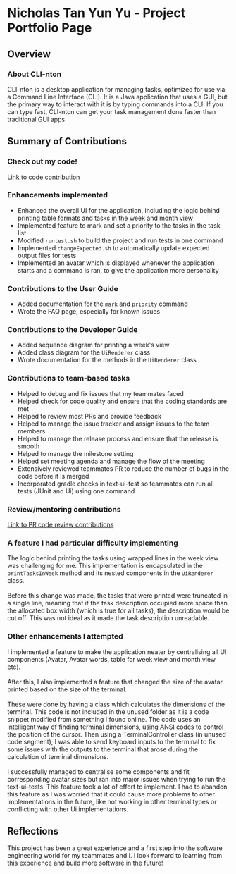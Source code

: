# Nicholas Tan Yun Yu - Project Portfolio Page

## Overview
### About CLI-nton
CLI-nton is a desktop application for managing tasks, optimized for use via a Command Line Interface (CLI). It is a Java application that uses a GUI, but the primary way to interact with it is by typing commands into a CLI. If you can type fast, CLI-nton can get your task management done faster than traditional GUI apps.

## Summary of Contributions
### Check out my code!
[Link to code contribution](https://nus-cs2113-ay2324s2.github.io/tp-dashboard/?search=nicholastanyy&breakdown=true&sort=groupTitle%20dsc&sortWithin=title&since=2024-02-23&timeframe=commit&mergegroup=&groupSelect=groupByRepos&checkedFileTypes=docs~functional-code~test-code~other&tabOpen=true&tabType=authorship&tabAuthor=NicholasTanYY&tabRepo=AY2324S2-CS2113-W13-2%2Ftp%5Bmaster%5D&authorshipIsMergeGroup=false&authorshipFileTypes=docs~functional-code~test-code~other&authorshipIsBinaryFileTypeChecked=false&authorshipIsIgnoredFilesChecked=false)

### Enhancements implemented
  - Enhanced the overall UI for the application, including the logic behind printing table formats and tasks in the week and month view
  - Implemented feature to mark and set a priority to the tasks in the task list
  - Modified `runtest.sh` to build the project and run tests in one command
  - Implemented `changeExpected.sh` to automatically update expected output files for tests
  - Implemented an avatar which is displayed whenever the application starts and a command is ran, to give the application more personality

### Contributions to the User Guide
  - Added documentation for the `mark` and `priority` command
  - Wrote the FAQ page, especially for known issues

### Contributions to the Developer Guide
- Added sequence diagram for printing a week's view
- Added class diagram for the `UiRenderer` class
- Wrote documentation for the methods in the `UiRenderer` class

### Contributions to team-based tasks
- Helped to debug and fix issues that my teammates faced
- Helped check for code quality and ensure that the coding standards are met
- Helped to review most PRs and provide feedback
- Helped to manage the issue tracker and assign issues to the team members
- Helped to manage the release process and ensure that the release is smooth
- Helped to manage the milestone setting
- Helped set meeting agenda and manage the flow of the meeting
- Extensively reviewed teammates PR to reduce the number of bugs in the code before it is merged
- Incorporated gradle checks in text-ui-test so teammates can run all tests (JUnit and Ui) using one command

### Review/mentoring contributions
[Link to PR code review contributions](https://github.com/AY2324S2-CS2113-W13-2/tp/issues?q=reviewed-by%3ANicholasTanYY+)

### A feature I had particular difficulty implementing
The logic behind printing the tasks using wrapped lines in the week view was challenging for me. This implementation is encapsulated in the  `printTasksInWeek` method and its nested components in the `UiRenderer` class.
<br><br>
Before this change was made, the tasks that were printed were truncated in a single line, meaning that if the task description occupied more space than the allocated box width (which is true for all tasks), the description would be cut off. This was not ideal as it made the task description unreadable.

### Other enhancements I attempted
I implemented a feature to make the application neater by centralising all UI components (Avatar, Avatar words, table for week view and month view etc).
<br><br>
After this, I also implemented a feature that changed the size of the avatar printed based on the size of the terminal.
<br><br>
These were done by having a class which calculates the dimensions of the terminal. This code is not included in the unused folder as it is a code snippet modified from something I found online. The code uses an intelligent way of finding terminal dimensions, using ANSI codes to control the position of the cursor. Then using a TerminalController class (in unused code segment), I was able to send keyboard inputs to the terminal to fix some issues with the outputs to the terminal that arose during the calculation of terminal dimensions.
<br><br>
I successfully managed to centralise some components and fit corresponding avatar sizes but ran into major issues when trying to run the text-ui-tests. This feature took a lot of effort to implement. I had to abandon this feature as I was worried that it could cause more problems to other implementations in the future, like not working in other terminal types or conflicting with other Ui implementations.

## Reflections
This project has been a great experience and a first step into the software engineering world for my teammates and I. I look forward to learning from this experience and build more software in the future!